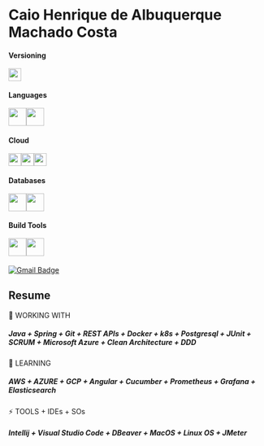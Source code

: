# Caio Henrique de Albuquerque Machado Costa 

#### Versioning <br><br><span><img height="25px" src="https://cdn.svgporn.com/logos/git.svg"></span>
#### Languages <br><br><span><img height="35px" src="https://cdn.svgporn.com/logos/java.svg"></span><span><img height="35px" src="https://cdn.svgporn.com/logos/spring.svg"></span>
#### Cloud <br><br><span><img height="25px" src="https://cdn.svgporn.com/logos/docker.svg"></span><span><img height="25px" src="https://cdn.svgporn.com/logos/kubernetes.svg"></span><span><img height="25px" src="https://cdn.svgporn.com/logos/microsoft.svg"></span>
#### Databases <br><br><span><img height="35px" src="https://cdn.svgporn.com/logos/postgresql.svg"></span><span><img height="35px" src="https://cdn.svgporn.com/logos/oracle.svg"></span>
#### Build Tools <br><br><span><img height="35px" src="https://cdn.svgporn.com/logos/maven.svg"></span><span><img height="35px" src="https://cdn.svgporn.com/logos/gradle.svg"></span>

[![Gmail Badge](https://img.shields.io/badge/-caiohamc@gmail.com-c14438?style=flat-square&logo=Gmail&logoColor=white&link=mailto:sakshamtaneja7861@gmail.com)](mailto:caiohamc@gmail.com)

Resume
---

🔭 WORKING WITH
##### _Java_ + Spring + _Git_ + _REST APIs_ + _Docker_ + _k8s_ + _Postgresql_ + _JUnit_ + _SCRUM_ + _Microsoft Azure_ + _Clean Architecture_ + _DDD_
    
🌱 LEARNING  
##### _AWS_ + _AZURE_ + _GCP_ + _Angular_ + _Cucumber_ + _Prometheus_ + _Grafana_ + _Elasticsearch_
 
⚡ TOOLS + IDEs + SOs
##### _Intellij_ + _Visual Studio Code_ + _DBeaver_ + _MacOS_ + _Linux OS_ + _JMeter_
